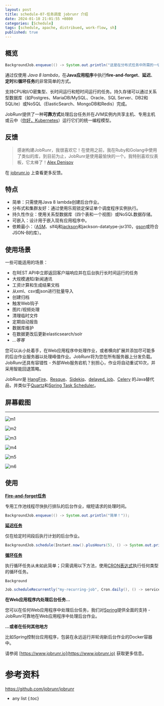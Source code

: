 ```yaml
---
layout: post
title: schedule-07-任务调度 jobrunr 介绍
date: 2024-01-10 21:01:55 +0800
categories: [Schedule]
tags: [schedule, apache, distribued, work-flow, sh]
published: true
---
```


## 概览

```java
BackgroundJob.enqueue(() -> System.out.println("这是在分布式任务中所需的一切！"));
```

通过仅使用 *Java 8 lambda*，在**Java应用程序**中执行**fire-and-forget**、**延迟**、**定时**和**循环任务**的非常简单的方式。

支持CPU和I/O密集型、长时间运行和短时间运行的任务。持久存储可以通过关系型数据库（如Postgres、MariaDB/MySQL、Oracle、SQL Server、DB2和SQLite）或NoSQL（ElasticSearch、MongoDB和Redis）完成。

JobRunr提供了一种**可靠方式**处理后台任务并在JVM实例内共享主机、专用主机或云中（[你好，Kubernetes](https://www.jobrunr.io/en/blog/2020-05-06-jobrunr-kubrnetes-terraform/)）运行它们的统一编程模型。

## 反馈

> 感谢构建JobRunr，我很喜欢它！在使用之前，我在Ruby和Golang中使用了类似的库，到目前为止，JobRunr是使用最愉快的一个。我特别喜欢仪表板，它太棒了！[Alex Denisov](https://www.linkedin.com/in/alex-denisov-a29bab2a/)

在 [jobrunr.io](https://www.jobrunr.io/en/#why-jobrunr) 上查看更多反馈。

## 特点

- 简单：只需使用Java 8 lambda创建后台作业。
- 分布式和集群友好：通过使用乐观锁定保证单个调度程序实例执行。
- 持久性作业：使用关系型数据库（四个表和一个视图）或NoSQL数据存储。
- 可嵌入：设计用于嵌入现有应用程序中。
- 依赖最小：（[ASM](https://asm.ow2.io/)、slf4j和[jackson](https://github.com/FasterXML/jackson)和jackson-datatype-jsr310，[gson](https://github.com/google/gson)或符合JSON-B的库）。

## 使用场景

一些可能适用的场景：
- 在REST API中立即返回客户端响应并在后台执行长时间运行的任务
- 大规模通知/新闻通讯
- 工资计算和生成结果文档
- 从xml、csv或json进行批量导入
- 创建归档
- 触发Web钩子
- 图片/视频处理
- 清理临时文件
- 定期自动报告
- 数据库维护
- 在数据更改后更新elasticsearch/solr
- *...等等*

您可以从小处着手，在Web应用程序中处理作业，或者横向扩展并添加尽可能多的后台作业服务器以处理峰值作业。JobRunr将为您在所有服务器上分发负载。JobRunr还具有容错性 - 外部Web服务宕机？别担心，作业将自动重试10次，并采用智能回退策略。

JobRunr是 [HangFire](https://github.com/HangfireIO/Hangfire)、[Resque](https://github.com/resque/resque)、[Sidekiq](http://sidekiq.org)、[delayed_job](https://github.com/collectiveidea/delayed_job)、[Celery](https://github.com/celery/celery) 的Java替代品，并类似于[Quartz](https://github.com/quartz-scheduler/quartz)和[Spring Task Scheduler](https://github.com/spring-guides/gs-scheduling-tasks)。

## 屏幕截图

-----------

![m1](https://user-images.githubusercontent.com/567842/80217070-60019700-863f-11ea-9f02-d62c77e97a1c.png)

![m2](https://user-images.githubusercontent.com/567842/80217075-609a2d80-863f-11ea-8994-cd0ca16b31c4.png)

![m3](https://user-images.githubusercontent.com/567842/80217067-5f690080-863f-11ea-9d41-3e2878ae7ac8.png)

![m4](https://user-images.githubusercontent.com/567842/80217063-5ed06a00-863f-11ea-847b-3ed829fd5503.png)

![m5](https://user-images.githubusercontent.com/567842/80217079-6132c400-863f-11ea-9789-8633897ef317.png)

![m6](https://user-images.githubusercontent.com/567842/80217078-609a2d80-863f-11ea-9b49-c891985de924.png)

## 使用

[**Fire-and-forget任务**](https://www.jobrunr.io/en/documentation/background-methods/enqueueing-jobs/)

专用工作池线程尽快执行排队的后台作业，缩短请求的处理时间。

```java
BackgroundJob.enqueue(() -> System.out.println("简单！"));
```

[**延迟任务**](https://www.jobrunr.io/en/documentation/background-methods/scheduling-jobs/)

仅在给定时间段后执行计划的后台作业。

```java
BackgroundJob.schedule(Instant.now().plusHours(5), () -> System.out.println("可靠！"));
```

[**循环任务**](https://www.jobrunr.io/en/documentation/background-methods/recurring-jobs/)

执行循环任务从未如此简单；只需调用以下方法，使用[CRON表达式](http://en.wikipedia.org/wiki/Cron#CRON_expression)执行任何类型的循环任务。

```java
Background

Job.scheduleRecurrently("my-recurring-job", Cron.daily(), () -> service.doWork());
```

**在Web应用程序内处理后台任务...**

您可以在任何Web应用程序中处理后台任务，我们对[Spring](https://spring.io/)提供全面的支持 - JobRunr可靠地在Web应用程序中处理后台作业。

**...或者在任何其他地方**

比如Spring控制台应用程序，包装在永远运行并轮询新后台作业的Docker容器中。

请参阅 [https://www.jobrunr.io](https://www.jobrunr.io) 获取更多信息。

# 参考资料

https://github.com/jobrunr/jobrunr

* any list
{:toc}